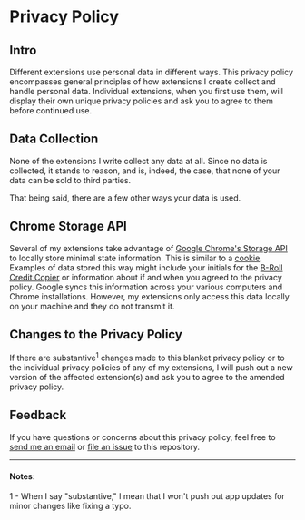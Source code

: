 # Privacy Policy

## Intro

Different extensions use personal data in different ways. This privacy policy encompasses general principles of how extensions I create collect and handle personal data. Individual extensions, when you first use them, will display their own unique privacy policies and ask you to agree to them before continued use.

## Data Collection

None of the extensions I write collect any data at all. Since no data is collected, it stands to reason, and is, indeed, the case, that none of your data can be sold to third parties.

That being said, there are a few other ways your data is used.

## Chrome Storage API

Several of my extensions take advantage of [Google Chrome's Storage API](https://developers.chrome.com/extensions/storage) to locally store minimal state information. This is similar to a [cookie](https://developer.mozilla.org/en-US/docs/Web/HTTP/Cookies). Examples of data stored this way might include your initials for the [B-Roll Credit Copier](https://chrome.google.com/webstore/detail/b-roll-credit-copier/gnndiaoenmcmkcghlgkdnkdilnhoheog?hl=en-US) or information about if and when you agreed to the privacy policy. Google syncs this information across your various computers and Chrome installations. However, my extensions only access this data locally on your machine and they do not transmit it.

## Changes to the Privacy Policy

If there are substantive<sup>1</sup> changes made to this blanket privacy policy or to the individual privacy policies of any of my extensions, I will push out a new version of the affected extension(s) and ask you to agree to the amended privacy policy.

## Feedback

If you have questions or concerns about this privacy policy, feel free to [send me an email](mailto:david.heidelberger@gmail.com) or [file an issue](https://github.com/dheidelberger/extension-privacy-policy/issues/new) to this repository.

***

#### Notes:
1 - When I say "substantive," I mean that I won't push out app updates for minor changes like fixing a typo.
